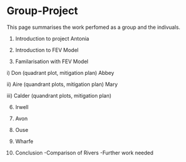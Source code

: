 # Group-Project
This page summarises the work perfomed as a group and the indivuals.

1) Introduction to project Antonia

2) Introduction to FEV Model

3) Familarisation with FEV Model

 i) Don (quadrant plot, mitigation plan) Abbey

 ii) Aire (quandrant plots, mitigation plan) Mary

 iii) Calder (quandrant plots, mitigation plan)

6) Irwell

7) Avon

8) Ouse

9) Wharfe

10) Conclusion
-Comparison of Rivers
-Further work needed 





